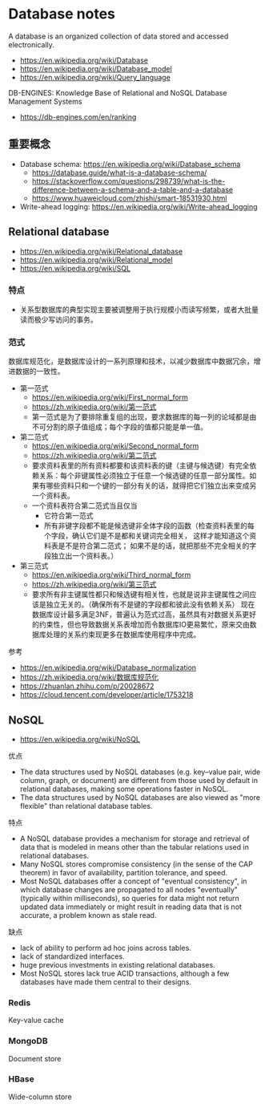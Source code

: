 # Database notes
A database is an organized collection of data stored and accessed electronically.
- https://en.wikipedia.org/wiki/Database
- https://en.wikipedia.org/wiki/Database_model
- https://en.wikipedia.org/wiki/Query_language

DB-ENGINES: Knowledge Base of Relational and NoSQL Database Management Systems
- https://db-engines.com/en/ranking

## 重要概念
- Database schema: https://en.wikipedia.org/wiki/Database_schema
  - https://database.guide/what-is-a-database-schema/
  - https://stackoverflow.com/questions/298739/what-is-the-difference-between-a-schema-and-a-table-and-a-database
  - https://www.huaweicloud.com/zhishi/smart-18531930.html
- Write-ahead logging: https://en.wikipedia.org/wiki/Write-ahead_logging

## Relational database
- https://en.wikipedia.org/wiki/Relational_database
- https://en.wikipedia.org/wiki/Relational_model
- https://en.wikipedia.org/wiki/SQL

### 特点
- 关系型数据库的典型实现主要被调整用于执行规模小而读写频繁，或者大批量读而极少写访问的事务。

### 范式
数据库规范化，是数据库设计的一系列原理和技术，以减少数据库中数据冗余，增进数据的一致性。
- 第一范式
  - https://en.wikipedia.org/wiki/First_normal_form
  - https://zh.wikipedia.org/wiki/第一范式
  - 第一范式是为了要排除重复组的出现，要求数据库的每一列的论域都是由不可分割的原子值组成；每个字段的值都只能是单一值。
- 第二范式
  - https://en.wikipedia.org/wiki/Second_normal_form
  - https://zh.wikipedia.org/wiki/第二范式
  - 要求资料表里的所有资料都要和该资料表的键（主键与候选键）有完全依赖关系：每个非键属性必须独立于任意一个候选键的任意一部分属性。如果有哪些资料只和一个键的一部分有关的话，就得把它们独立出来变成另一个资料表。
  - 一个资料表符合第二范式当且仅当
    - 它符合第一范式
    - 所有非键字段都不能是候选键非全体字段的函数（检查资料表里的每个字段，确认它们是不是都和关键词完全相关， 这样才能知道这个资料表是不是符合第二范式； 如果不是的话，就把那些不完全相关的字段独立出一个资料表。）
- 第三范式
  - https://en.wikipedia.org/wiki/Third_normal_form
  - https://zh.wikipedia.org/wiki/第三范式
  - 要求所有非主键属性都只和候选键有相关性，也就是说非主键属性之间应该是独立无关的。（确保所有不是键的字段都和彼此没有依赖关系）
现在数据库设计最多满足3NF，普遍认为范式过高，虽然具有对数据关系更好的约束性，但也导致数据关系表增加而令数据库IO更易繁忙，原来交由数据库处理的关系约束现更多在数据库使用程序中完成。

参考
- https://en.wikipedia.org/wiki/Database_normalization
- https://zh.wikipedia.org/wiki/数据库规范化
- https://zhuanlan.zhihu.com/p/20028672
- https://cloud.tencent.com/developer/article/1753218

## NoSQL
- https://en.wikipedia.org/wiki/NoSQL

优点
- The data structures used by NoSQL databases (e.g. key–value pair, wide column, graph, or document) are different from those used by default in relational databases, making some operations faster in NoSQL.
- The data structures used by NoSQL databases are also viewed as "more flexible" than relational database tables.

特点
- A NoSQL database provides a mechanism for storage and retrieval of data that is modeled in means other than the tabular relations used in relational databases.
- Many NoSQL stores compromise consistency (in the sense of the CAP theorem) in favor of availability, partition tolerance, and speed.
- Most NoSQL databases offer a concept of "eventual consistency", in which database changes are propagated to all nodes "eventually" (typically within milliseconds), so queries for data might not return updated data immediately or might result in reading data that is not accurate, a problem known as stale read.

缺点
- lack of ability to perform ad hoc joins across tables.
- lack of standardized interfaces.
- huge previous investments in existing relational databases.
- Most NoSQL stores lack true ACID transactions, although a few databases have made them central to their designs.

### Redis
Key-value cache

### MongoDB
Document store

### HBase
Wide-column store
